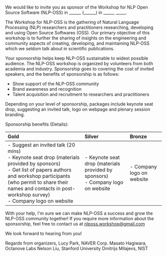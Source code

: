 We would like to invite you as sponsor of the Workshop for NLP Open Source Software (NLP-OSS) in ______ (______) in _____, _____. 

The Workshop for NLP-OSS is the gathering of Natural Language Processing (NLP) researchers and practitioners researching, developing and using Open Source Softwares (OSS). Our primary objective of this workshop is to further the sharing of insights on the engineering and community aspects of creating, developing, and maintaining NLP-OSS which we seldom talk about in scientific publications.

Your sponsorship helps keep NLP-OSS sustainable to widest possible audience. The NLP-OSS workshop is organized by volunteers from both academia and industry. Sponsorship goes to covering the cost of invited speakers, and the benefits of sponsorship is as follows:

 - Show support of the NLP-OSS community
 - Brand awareness and recognition
 - Talent acquisition and recruitment to researchers and practitioners

Depending on your level of sponsorship, packages include keynote seat drop, suggesting an invited talk, logo on webpage and plenary session branding.

Sponsorship benefits (Details):

| Gold | Silver | Bronze | 
|:-|:-|:-|
| - Suggest an invited talk (20 mins) <br> - Keynote seat drop (materials provided by sponsors) <br>  - Get list of papers authors and workshop participants (who permit to share their names and contacts in post-workshop survey) <br> - Company logo on website | - Keynote seat drop (materials provided by sponsors) <br> - Company logo on website | - Company logo on website |


With your help, I'm sure we can make NLP-OSS a success and grow the NLP-OSS community together! If you require more information about the sponsorship, feel free to contact us at nlposs.workshop@gmail.com

We look forward to hearing from you!

Regards from organizers,
Lucy Park, NAVER Corp.
Masato Hagiwara, Octanove Labs
Nelson Liu, Stanford University
Dmitrijs Milajevs, NIST 

